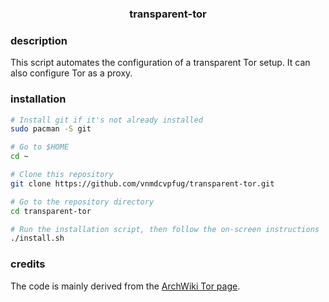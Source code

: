 <h3 align = "center">transparent-tor</h3>

### description
This script automates the configuration of a transparent Tor setup. It can also configure Tor as a proxy.

### installation
```bash
# Install git if it's not already installed
sudo pacman -S git

# Go to $HOME
cd ~

# Clone this repository
git clone https://github.com/vnmdcvpfug/transparent-tor.git

# Go to the repository directory
cd transparent-tor

# Run the installation script, then follow the on-screen instructions
./install.sh
```

### credits
The code is mainly derived from the [ArchWiki Tor page](https://wiki.archlinux.org/title/Tor#Transparent_Torification).
